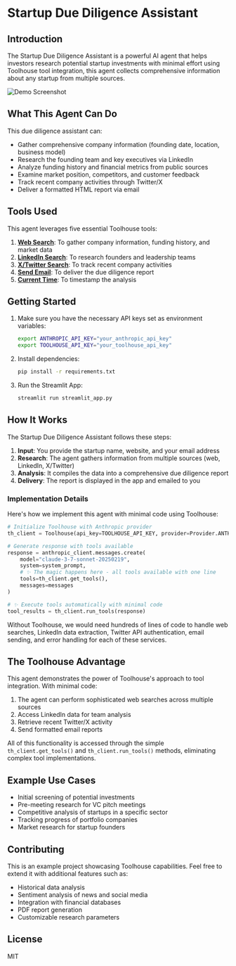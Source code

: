 # Startup Due Diligence Assistant

## Introduction

The Startup Due Diligence Assistant is a powerful AI agent that helps investors research potential startup investments with minimal effort using Toolhouse tool integration, this agent collects comprehensive information about any startup from multiple sources.

![Demo Screenshot](demo.gif)

## What This Agent Can Do

This due diligence assistant can:

- Gather comprehensive company information (founding date, location, business model)
- Research the founding team and key executives via LinkedIn
- Analyze funding history and financial metrics from public sources
- Examine market position, competitors, and customer feedback
- Track recent company activities through Twitter/X
- Deliver a formatted HTML report via email

## Tools Used

This agent leverages five essential Toolhouse tools:

1. **[Web Search](https://app.toolhouse.ai/store/web_search)**: To gather company information, funding history, and market data
2. **[LinkedIn Search](https://app.toolhouse.ai/store/linkedin_search)**: To research founders and leadership teams
3. **[X/Twitter Search](https://app.toolhouse.ai/store/search_x)**: To track recent company activities
4. **[Send Email](https://app.toolhouse.ai/store/send_email)**: To deliver the due diligence report
5. **[Current Time](https://app.toolhouse.ai/store/current_time)**: To timestamp the analysis

## Getting Started

1. Make sure you have the necessary API keys set as environment variables:
   ```bash
   export ANTHROPIC_API_KEY="your_anthropic_api_key"
   export TOOLHOUSE_API_KEY="your_toolhouse_api_key"
   ```

2. Install dependencies:
   ```bash
   pip install -r requirements.txt
   ```

3. Run the Streamlit App:
   ```bash
   streamlit run streamlit_app.py
   ```

## How It Works

The Startup Due Diligence Assistant follows these steps:

1. **Input**: You provide the startup name, website, and your email address
2. **Research**: The agent gathers information from multiple sources (web, LinkedIn, X/Twitter)
3. **Analysis**: It compiles the data into a comprehensive due diligence report
4. **Delivery**: The report is displayed in the app and emailed to you

### Implementation Details

Here's how we implement this agent with minimal code using Toolhouse:

```python
# Initialize Toolhouse with Anthropic provider
th_client = Toolhouse(api_key=TOOLHOUSE_API_KEY, provider=Provider.ANTHROPIC)

# Generate response with tools available
response = anthropic_client.messages.create(
    model="claude-3-7-sonnet-20250219",
    system=system_prompt,
    # ✨ The magic happens here - all tools available with one line
    tools=th_client.get_tools(),
    messages=messages
)

# ✨ Execute tools automatically with minimal code
tool_results = th_client.run_tools(response)
```

Without Toolhouse, we would need hundreds of lines of code to handle web searches, LinkedIn data extraction, Twitter API authentication, email sending, and error handling for each of these services.

## The Toolhouse Advantage

This agent demonstrates the power of Toolhouse's approach to tool integration. With minimal code:

1. The agent can perform sophisticated web searches across multiple sources
2. Access LinkedIn data for team analysis
3. Retrieve recent Twitter/X activity
4. Send formatted email reports

All of this functionality is accessed through the simple `th_client.get_tools()` and `th_client.run_tools()` methods, eliminating complex tool implementations.

## Example Use Cases

- Initial screening of potential investments
- Pre-meeting research for VC pitch meetings
- Competitive analysis of startups in a specific sector
- Tracking progress of portfolio companies
- Market research for startup founders

## Contributing

This is an example project showcasing Toolhouse capabilities. Feel free to extend it with additional features such as:

- Historical data analysis
- Sentiment analysis of news and social media
- Integration with financial databases
- PDF report generation
- Customizable research parameters

## License

MIT

